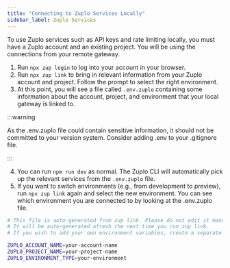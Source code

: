 ```yaml
---
title: "Connecting to Zuplo Services Locally"
sidebar_label: Zuplo Services
---
```


To use Zuplo services such as API keys and rate limiting locally, you must have
a Zuplo account and an existing project. You will be using the connections from
your remote gateway.

1. Run `npx zup login` to log into your account in your browser.
2. Run `npx zup link` to bring in relevant information from your Zuplo account
   and project. Follow the prompt to select the right environment.
3. At this point, you will see a file called `.env.zuplo` containing some
   information about the account, project, and environment that your local
   gateway is linked to.

:::warning

As the .env.zuplo file could contain sensitive information, it should not be
committed to your version system. Consider adding .env to your .gitignore file.

:::

4. You can run `npm run dev` as normal. The Zuplo CLI will automatically pick up
   the relevant services from the `.env.zuplo` file.
5. If you want to switch environments (e.g., from development to preview), run
   `npx zup link` again and select the new environment. You can see which
   environment you are connected to by looking at the .env.zuplo file.

```bash title="Contents of .env.zuplo "
# This file is auto-generated from zup link. Please do not edit it manually.
# It will be auto-generated afresh the next time you run zup link.
# If you wish to add your own environment variables, create a separate .env file.

ZUPLO_ACCOUNT_NAME=your-account-name
ZUPLO_PROJECT_NAME=your-project-name
ZUPLO_ENVIRONMENT_TYPE=your-environment

```
